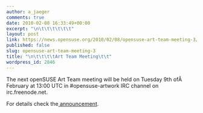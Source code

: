 ```yaml
---
author: a_jaeger
comments: true
date: 2010-02-08 16:33:49+00:00
excerpt: "\n\t\t\t\t\t\t"
layout: post
link: https://news.opensuse.org/2010/02/08/opensuse-art-team-meeting-3/
published: false
slug: opensuse-art-team-meeting-3
title: "\n\t\t\t\tArt Team Meeting\t\t"
wordpress_id: 2846
---
```

The next openSUSE Art Team meeting will be held on Tuesday 9th ofÂ  February at 13:00 UTC in #opensuse-artwork IRC channel on
irc.freenode.net.

For details check the[ announcement](http://lists.opensuse.org/opensuse-artwork/2010-02/msg00008.html).		
